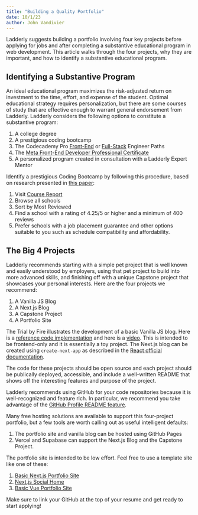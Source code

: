 ```yaml
---
title: "Building a Quality Portfolio"
date: 10/1/23
author: John Vandivier
---
```


Ladderly suggests building a portfolio involving four key projects before applying for jobs and after completing a substantive educational program in web development. This article walks through the four projects, why they are important, and how to identify a substantive educational program.

## Identifying a Substantive Program

An ideal educational program maximizes the risk-adjusted return on investment to the time, effort, and expense of the student. Optimal educational strategy requires personalization, but there are some courses of study that are effective enough to warrant general endorsement from Ladderly. Ladderly considers the following options to constitute a substantive program:

1. A college degree
2. A prestigious coding bootcamp
3. The Codecademy Pro [Front-End](https://www.codecademy.com/learn/paths/front-end-engineer-career-path) or [Full-Stack](https://www.codecademy.com/learn/paths/full-stack-engineer-career-path) Engineer Paths
4. The [Meta Front-End Developer Professional Certificate](https://www.coursera.org/professional-certificates/meta-front-end-developer)
5. A personalized program created in consultation with a Ladderly Expert Mentor

Identify a prestigious Coding Bootcamp by following this procedure, based on research presented in [this paper](https://papers.ssrn.com/sol3/papers.cfm?abstract_id=3835966):

1. Visit [Course Report](https://www.coursereport.com)
2. Browse all schools
3. Sort by Most Reviewed
4. Find a school with a rating of 4.25/5 or higher and a minimum of 400 reviews
5. Prefer schools with a job placement guarantee and other options suitable to you such as schedule compatibility and affordability.

## The Big 4 Projects

Ladderly recommends starting with a simple pet project that is well known and easily understood by employers, using that pet project to build into more advanced skills, and finishing off with a unique Capstone project that showcases your personal interests. Here are the four projects we recommend:

1. A Vanilla JS Blog
2. A Next.js Blog
3. A Capstone Project
4. A Portfolio Site

The Trial by Fire illustrates the development of a basic Vanilla JS blog. Here is a [reference code implementation](https://github.com/Vandivier/trial-by-fire) and here is a [video](https://www.youtube.com/watch?v=V7yeF9AaBxM). This is intended to be frontend-only and it is essentially a toy project. The Next.js blog can be created using `create-next-app` as described in the [React official documentation](https://react.dev/learn/start-a-new-react-project).

The code for these projects should be open source and each project should be publically deployed, accessible, and include a well-written README that shows off the interesting features and purpose of the project.

Ladderly recommends using GitHub for your code repositories because it is well-recognized and feature rich. In particular, we recommend you take advantage of the [GitHub Profile README feature](https://docs.github.com/en/account-and-profile/setting-up-and-managing-your-github-profile/customizing-your-profile/managing-your-profile-readme).

Many free hosting solutions are available to support this four-project portfolio, but a few tools are worth calling out as useful intelligent defaults:

1. The portfolio site and vanilla blog can be hosted using GitHub Pages
2. Vercel and Supabase can support the Next.js Blog and the Capstone Project.

The portfolio site is intended to be low effort. Feel free to use a template site like one of these:

1. [Basic Next.js Portfolio Site](https://github.com/Vandivier/basic-nextjs-portfolio)
2. [Next.js Social Home](https://github.com/Vandivier/not-johns-linktree/)
3. [Basic Vue Portfolio Site](https://github.com/Vandivier/basic-vue-portfolio)

Make sure to link your GitHub at the top of your resume and get ready to start applying!
